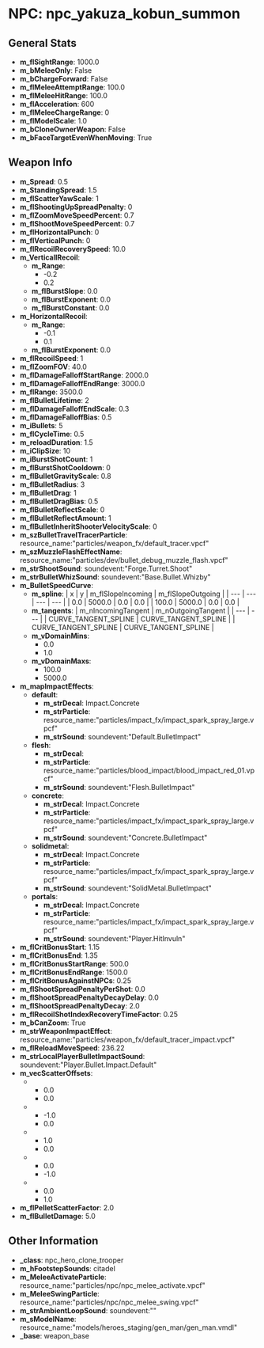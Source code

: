 # NPC: npc_yakuza_kobun_summon

## General Stats

- **m_flSightRange**: 1000.0
- **m_bMeleeOnly**: False
- **m_bChargeForward**: False
- **m_flMeleeAttemptRange**: 100.0
- **m_flMeleeHitRange**: 100.0
- **m_flAcceleration**: 600
- **m_flMeleeChargeRange**: 0
- **m_flModelScale**: 1.0
- **m_bCloneOwnerWeapon**: False
- **m_bFaceTargetEvenWhenMoving**: True

## Weapon Info

- **m_Spread**: 0.5
- **m_StandingSpread**: 1.5
- **m_flScatterYawScale**: 1
- **m_flShootingUpSpreadPenalty**: 0
- **m_flZoomMoveSpeedPercent**: 0.7
- **m_flShootMoveSpeedPercent**: 0.7
- **m_flHorizontalPunch**: 0
- **m_flVerticalPunch**: 0
- **m_flRecoilRecoverySpeed**: 10.0
- **m_VerticallRecoil**:
  - **m_Range**:
    - -0.2
    - 0.2
  - **m_flBurstSlope**: 0.0
  - **m_flBurstExponent**: 0.0
  - **m_flBurstConstant**: 0.0
- **m_HorizontalRecoil**:
  - **m_Range**:
    - -0.1
    - 0.1
  - **m_flBurstExponent**: 0.0
- **m_flRecoilSpeed**: 1
- **m_flZoomFOV**: 40.0
- **m_flDamageFalloffStartRange**: 2000.0
- **m_flDamageFalloffEndRange**: 3000.0
- **m_flRange**: 3500.0
- **m_flBulletLifetime**: 2
- **m_flDamageFalloffEndScale**: 0.3
- **m_flDamageFalloffBias**: 0.5
- **m_iBullets**: 5
- **m_flCycleTime**: 0.5
- **m_reloadDuration**: 1.5
- **m_iClipSize**: 10
- **m_iBurstShotCount**: 1
- **m_flBurstShotCooldown**: 0
- **m_flBulletGravityScale**: 0.8
- **m_flBulletRadius**: 3
- **m_flBulletDrag**: 1
- **m_flBulletDragBias**: 0.5
- **m_flBulletReflectScale**: 0
- **m_flBulletReflectAmount**: 1
- **m_flBulletInheritShooterVelocityScale**: 0
- **m_szBulletTravelTracerParticle**: resource_name:"particles/weapon_fx/default_tracer.vpcf"
- **m_szMuzzleFlashEffectName**: resource_name:"particles/dev/bullet_debug_muzzle_flash.vpcf"
- **m_strShootSound**: soundevent:"Forge.Turret.Shoot"
- **m_strBulletWhizSound**: soundevent:"Base.Bullet.Whizby"
- **m_BulletSpeedCurve**:
  - **m_spline**:
    | x | y | m_flSlopeIncoming | m_flSlopeOutgoing |
    | --- | --- | --- | --- |
    | 0.0 | 5000.0 | 0.0 | 0.0 |
    | 100.0 | 5000.0 | 0.0 | 0.0 |
  - **m_tangents**:
    | m_nIncomingTangent | m_nOutgoingTangent |
    | --- | --- |
    | CURVE_TANGENT_SPLINE | CURVE_TANGENT_SPLINE |
    | CURVE_TANGENT_SPLINE | CURVE_TANGENT_SPLINE |
  - **m_vDomainMins**:
    - 0.0
    - 1.0
  - **m_vDomainMaxs**:
    - 100.0
    - 5000.0
- **m_mapImpactEffects**:
  - **default**:
    - **m_strDecal**: Impact.Concrete
    - **m_strParticle**: resource_name:"particles/impact_fx/impact_spark_spray_large.vpcf"
    - **m_strSound**: soundevent:"Default.BulletImpact"
  - **flesh**:
    - **m_strDecal**: 
    - **m_strParticle**: resource_name:"particles/blood_impact/blood_impact_red_01.vpcf"
    - **m_strSound**: soundevent:"Flesh.BulletImpact"
  - **concrete**:
    - **m_strDecal**: Impact.Concrete
    - **m_strParticle**: resource_name:"particles/impact_fx/impact_spark_spray_large.vpcf"
    - **m_strSound**: soundevent:"Concrete.BulletImpact"
  - **solidmetal**:
    - **m_strDecal**: Impact.Concrete
    - **m_strParticle**: resource_name:"particles/impact_fx/impact_spark_spray_large.vpcf"
    - **m_strSound**: soundevent:"SolidMetal.BulletImpact"
  - **portals**:
    - **m_strDecal**: Impact.Concrete
    - **m_strParticle**: resource_name:"particles/impact_fx/impact_spark_spray_large.vpcf"
    - **m_strSound**: soundevent:"Player.HitInvuln"
- **m_flCritBonusStart**: 1.15
- **m_flCritBonusEnd**: 1.35
- **m_flCritBonusStartRange**: 500.0
- **m_flCritBonusEndRange**: 1500.0
- **m_flCritBonusAgainstNPCs**: 0.25
- **m_flShootSpreadPenaltyPerShot**: 0.0
- **m_flShootSpreadPenaltyDecayDelay**: 0.0
- **m_flShootSpreadPenaltyDecay**: 2.0
- **m_flRecoilShotIndexRecoveryTimeFactor**: 0.25
- **m_bCanZoom**: True
- **m_strWeaponImpactEffect**: resource_name:"particles/weapon_fx/default_tracer_impact.vpcf"
- **m_flReloadMoveSpeed**: 236.22
- **m_strLocalPlayerBulletImpactSound**: soundevent:"Player.Bullet.Impact.Default"
- **m_vecScatterOffsets**:
  - - 0.0
    - 0.0
  - - -1.0
    - 0.0
  - - 1.0
    - 0.0
  - - 0.0
    - -1.0
  - - 0.0
    - 1.0
- **m_flPelletScatterFactor**: 2.0
- **m_flBulletDamage**: 5.0

## Other Information

- **_class**: npc_hero_clone_trooper
- **m_hFootstepSounds**: citadel
- **m_MeleeActivateParticle**: resource_name:"particles/npc/npc_melee_activate.vpcf"
- **m_MeleeSwingParticle**: resource_name:"particles/npc/npc_melee_swing.vpcf"
- **m_strAmbientLoopSound**: soundevent:""
- **m_sModelName**: resource_name:"models/heroes_staging/gen_man/gen_man.vmdl"
- **_base**: weapon_base

